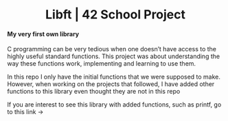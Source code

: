 <h1 align="center"> Libft | 42 School Project </h1>
<h4>My very first own library</h4>
<p>C programming can be very tedious when one doesn’t have access to the highly useful
standard functions. This project was about understanding the way these functions work,
implementing and learning to use them.</p>
<p>In this repo I only have the initial functions that we were supposed to make. However, when working
on the projects that followed, I have added other functions to this library even thought they are not in this repo</p>
<p>If you are interest to see this library with added functions, such as printf, go to this link -> </p>
